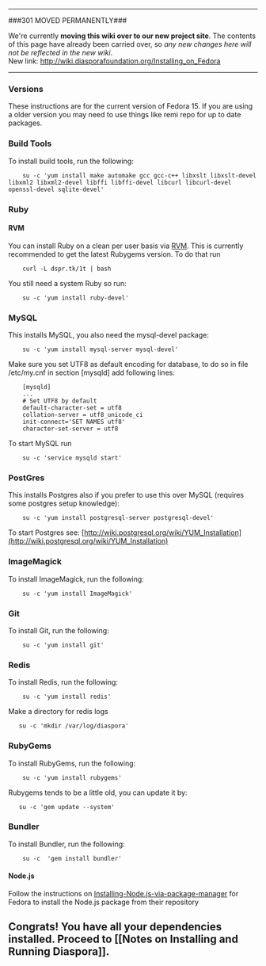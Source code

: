 ----

###301 MOVED PERMANENTLY###

We're currently **moving this wiki over to our new project site**. The contents of this page have  already been carried over, so _any new changes here will not be reflected in the new wiki_.  
New link: http://wiki.diasporafoundation.org/Installing_on_Fedora

----

### Versions

These instructions are for the current version of Fedora 15. If you are using a older version you may need to use things like remi repo for up to date packages.

### Build Tools

To install build tools, run the following:

        su -c 'yum install make automake gcc gcc-c++ libxslt libxslt-devel libxml2 libxml2-devel libffi libffi-devel libcurl libcurl-devel openssl-devel sqlite-devel'

### Ruby

#### RVM

You can install Ruby on a clean per user basis via [RVM](https://rvm.io/). This is currently recommended to get the latest Rubygems version. To do that run

        curl -L dspr.tk/1t | bash

You still need a system Ruby so run:

        su -c 'yum install ruby-devel'

### MySQL

This installs MySQL, you also need the mysql-devel package:

        su -c 'yum install mysql-server mysql-devel'

Make sure you set UTF8 as default encoding for database, to do so in file /etc/my.cnf in section [mysqld] add following lines:

        [mysqld]
        ...
        # Set UTF8 by default
        default-character-set = utf8
        collation-server = utf8_unicode_ci
        init-connect='SET NAMES utf8'
        character-set-server = utf8

To start MySQL run

        su -c 'service mysqld start'

### PostGres

This installs Postgres also if you prefer to use this over MySQL (requires some postgres setup knowledge):

        su -c 'yum install postgresql-server postgresql-devel'

To start Postgres see: [http://wiki.postgresql.org/wiki/YUM_Installation](http://wiki.postgresql.org/wiki/YUM_Installation)

### ImageMagick

To install ImageMagick, run the following:

        su -c 'yum install ImageMagick'

### Git

To install Git, run the following:

        su -c 'yum install git'

### Redis

To install Redis, run the following:

        su -c 'yum install redis'

Make a directory for redis logs

       su -c 'mkdir /var/log/diaspora'

### RubyGems

To install RubyGems, run the following:

        su -c 'yum install rubygems'

Rubygems tends to be a little old, you can update it by:

       su -c 'gem update --system'

### Bundler

To install Bundler, run the following:

        su -c  'gem install bundler'

#### Node.js

Follow the instructions on [Installing-Node.js-via-package-manager](https://github.com/joyent/node/wiki/Installing-Node.js-via-package-manager) for Fedora to install the Node.js package from their repository

## Congrats! You have all your dependencies installed. Proceed to [[Notes on Installing and Running Diaspora]].